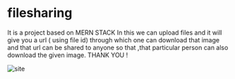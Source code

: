 # filesharing

It is a project based on MERN STACK 
In this we can upload files and it will give you a url ( using file id) through which one can download that image and that url can be shared to anyone so that ,that particular person can also download the given image.
THANK YOU !
 
![site](https://github.com/Lakshita88/filesharing/assets/111978576/4704942d-d30b-4039-a430-7715b0c01d1b)
